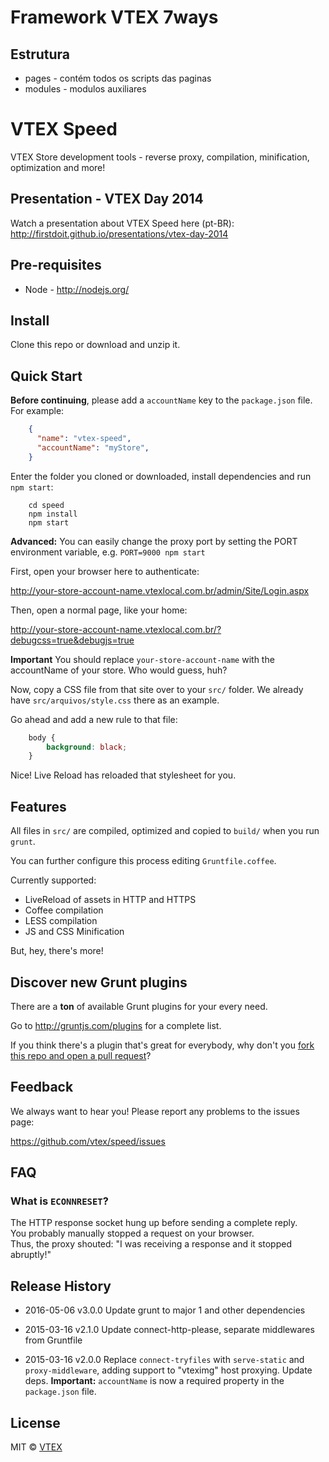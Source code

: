 # Framework VTEX 7ways

## Estrutura
* pages - contém todos os scripts das paginas
* modules - modulos auxiliares

# VTEX Speed

VTEX Store development tools - reverse proxy, compilation, minification, optimization and more!

## Presentation - VTEX Day 2014

Watch a presentation about VTEX Speed here (pt-BR): http://firstdoit.github.io/presentations/vtex-day-2014

## Pre-requisites

* Node - http://nodejs.org/

## Install

Clone this repo or download and unzip it.

## Quick Start

**Before continuing**, please add a `accountName` key to the `package.json` file. For example:

```json
    {
      "name": "vtex-speed",
      "accountName": "myStore",
    }
```

Enter the folder you cloned or downloaded, install dependencies and run `npm start`:

```shell
    cd speed
    npm install
    npm start
```

**Advanced:** You can easily change the proxy port by setting the PORT environment variable, e.g. `PORT=9000 npm start`

First, open your browser here to authenticate:  

http://your-store-account-name.vtexlocal.com.br/admin/Site/Login.aspx

Then, open a normal page, like your home:

http://your-store-account-name.vtexlocal.com.br/?debugcss=true&debugjs=true

**Important**  You should replace `your-store-account-name` with the accountName of your store. Who would guess, huh?

Now, copy a CSS file from that site over to your `src/` folder.
We already have `src/arquivos/style.css` there as an example.

Go ahead and add a new rule to that file:

```css
    body {
        background: black;
    }
```

Nice! Live Reload has reloaded that stylesheet for you.

## Features

All files in `src/` are compiled, optimized and copied to `build/` when you run `grunt`.

You can further configure this process editing `Gruntfile.coffee`.

Currently supported:

- LiveReload of assets in HTTP and HTTPS
- Coffee compilation
- LESS compilation
- JS and CSS Minification

But, hey, there's more!

## Discover new Grunt plugins

There are a **ton** of available Grunt plugins for your every need.

Go to http://gruntjs.com/plugins for a complete list.

If you think there's a plugin that's great for everybody, why don't you [fork this repo and open a pull request](https://github.com/vtex/speed/fork)?

## Feedback

We always want to hear you! Please report any problems to the issues page:

https://github.com/vtex/speed/issues

## FAQ

### What is `ECONNRESET`?

The HTTP response socket hung up before sending a complete reply.  
You probably manually stopped a request on your browser.  
Thus, the proxy shouted: "I was receiving a response and it stopped abruptly!"

## Release History

- 2016-05-06    v3.0.0      Update grunt to major 1 and other dependencies

- 2015-03-16    v2.1.0      Update connect-http-please, separate middlewares from Gruntfile

- 2015-03-16    v2.0.0      Replace `connect-tryfiles` with `serve-static` and `proxy-middleware`, adding support to "vteximg" host proxying. Update deps. **Important:** `accountName` is now a required property in the `package.json` file.

## License

MIT © [VTEX](https://github.com/vtex)
